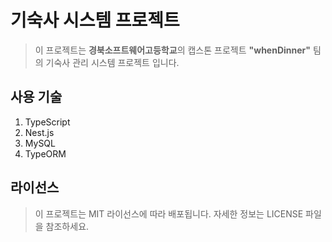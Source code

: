 # 기숙사 시스템 프로젝트

> 이 프로젝트는 **경북소프트웨어고등학교**의 캡스톤 프로젝트 **"whenDinner"** 팀의 기숙사 관리 시스템 프로젝트 입니다.

## 사용 기술
1. TypeScript
2. Nest.js
3. MySQL
4. TypeORM

## 라이선스

> 이 프로젝트는 MIT 라이선스에 따라 배포됩니다. 자세한 정보는 LICENSE 파일을 참조하세요.
